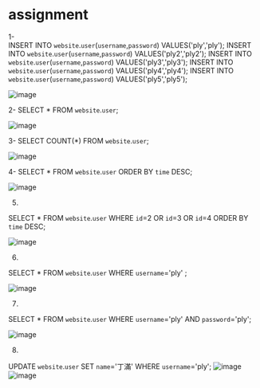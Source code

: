 # assignment
1-  
INSERT INTO `website`.`user`(`username`,`password`) VALUES('ply','ply');
INSERT INTO `website`.`user`(`username`,`password`) VALUES('ply2','ply2');
INSERT INTO `website`.`user`(`username`,`password`) VALUES('ply3','ply3');
INSERT INTO `website`.`user`(`username`,`password`) VALUES('ply4','ply4');
INSERT INTO `website`.`user`(`username`,`password`) VALUES('ply5','ply5');

![image](https://user-images.githubusercontent.com/73087725/111946843-44389680-8b17-11eb-8607-d7198ac4abdf.png)


2-
SELECT * FROM `website`.`user`;

![image](https://user-images.githubusercontent.com/73087725/111946875-531f4900-8b17-11eb-8152-786ee47f4c99.png)

3-
SELECT COUNT(*) FROM `website`.`user`;

![image](https://user-images.githubusercontent.com/73087725/111946695-f0c64880-8b16-11eb-99f4-d10669bad80b.png)

4-
SELECT * FROM `website`.`user` 
ORDER BY `time` DESC;

![image](https://user-images.githubusercontent.com/73087725/111947359-464f2500-8b18-11eb-9a3d-a632441cca8e.png)

5.
SELECT * FROM `website`.`user` 
WHERE `id`=2 OR `id`=3 OR `id`=4 
ORDER BY `time` DESC;

![image](https://user-images.githubusercontent.com/73087725/111947797-13596100-8b19-11eb-9795-0edb73f29c4c.png)

6.
SELECT * FROM `website`.`user` WHERE `username`='ply' ;

![image](https://user-images.githubusercontent.com/73087725/111948060-8367e700-8b19-11eb-868e-53877734d92f.png)

7.
SELECT * FROM `website`.`user` WHERE `username`='ply' AND `password`='ply';

![image](https://user-images.githubusercontent.com/73087725/111948237-d346ae00-8b19-11eb-9451-7c5c0b968cfc.png)

8.
UPDATE `website`.`user` SET `name`='丁滿' WHERE `username`='ply';
![image](https://user-images.githubusercontent.com/73087725/111948627-68e23d80-8b1a-11eb-87f0-5da2bbc6ba80.png)
![image](https://user-images.githubusercontent.com/73087725/111948686-80212b00-8b1a-11eb-9b8c-eacea06cb6e6.png)



